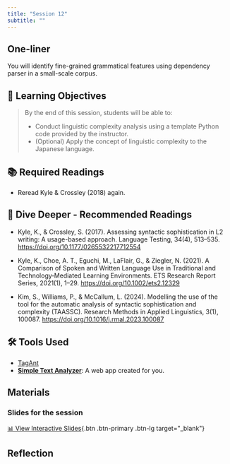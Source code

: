```yaml
---
title: "Session 12"
subtitle: ""
---
```


## One-liner

You will identify fine-grained grammatical features using dependency parser in a small-scale corpus.

## 🎯 Learning Objectives

> By the end of this session, students will be able to:
> 
> - Conduct linguistic complexity analysis using a template Python code provided by the instructor.
> - (Optional) Apply the concept of linguistic complexity to the Japanese language.


## 📚 Required Readings

- Reread Kyle & Crossley (2018) again.

## 🌊 Dive Deeper - Recommended Readings

- Kyle, K., & Crossley, S. (2017). Assessing syntactic sophistication in L2 writing: A usage-based approach. Language Testing, 34(4), 513–535. https://doi.org/10.1177/0265532217712554

- Kyle, K., Choe, A. T., Eguchi, M., LaFlair, G., & Ziegler, N. (2021). A Comparison of Spoken and Written Language Use in Traditional and Technology‐Mediated Learning Environments. ETS Research Report Series, 2021(1), 1–29. https://doi.org/10.1002/ets2.12329

- Kim, S., Williams, P., & McCallum, L. (2024). Modelling the use of the tool for the automatic analysis of syntactic sophistication and complexity (TAASSC). Research Methods in Applied Linguistics, 3(1), 100087. https://doi.org/10.1016/j.rmal.2023.100087


##  🛠️ Tools Used

- [TagAnt](https://www.laurenceanthony.net/software/tagant/)
- **[Simple Text Analyzer](https://huggingface.co/spaces/egumasa/simple-text-analyzer)**: A web app created for you.

## Materials

### Slides for the session

<div class="d-flex gap-2 mb-3">
  
[📊 View Interactive Slides](../../slides/session-12.html){.btn .btn-primary .btn-lg target="_blank"} 

</div> 


## Reflection



<!-- 
<iframe src="session1-intro/slides/slides.html" width="100%" height="600px" frameborder="0"></iframe>

[View slides in fullscreen](session1-intro/slides/slides.html){target="_blank"} -->
